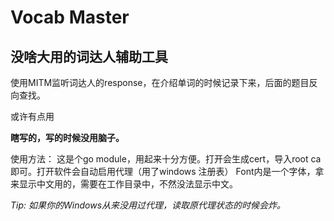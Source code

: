 # Vocab Master
## 没啥大用的词达人辅助工具
使用MITM监听词达人的response，在介绍单词的时候记录下来，后面的题目反向查找。

或许有点用

**瞎写的，写的时候没用脑子。** 

使用方法：
这是个go module，用起来十分方便。打开会生成cert，导入root ca即可。打开软件会自动启用代理（用了windows 注册表）
Font内是一个字体，拿来显示中文用的，需要在工作目录中，不然没法显示中文。


*Tip:
如果你的Windows从来没用过代理，读取原代理状态的时候会炸。*